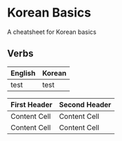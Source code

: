 Korean Basics
=============

A cheatsheet for Korean basics

Verbs
-----

English | Korean
------- | ------
test    |  test 

First Header  | Second Header
------------- | -------------
Content Cell  | Content Cell
Content Cell  | Content Cell
